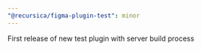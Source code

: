 ```yaml
---
"@recursica/figma-plugin-test": minor
---
```


First release of new test plugin with server build process
